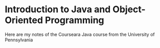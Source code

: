 # Introduction to Java and Object-Oriented Programming
Here are my notes of the Courseara Java course from the University of Pennsylvania
